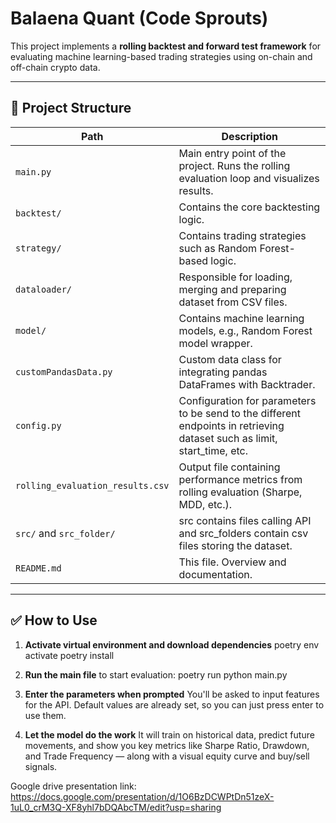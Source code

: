 # Balaena Quant (Code Sprouts)

This project implements a **rolling backtest and forward test framework** for evaluating machine learning-based trading strategies using on-chain and off-chain crypto data.

---

## 📂 Project Structure

| Path                             | Description                                                                                                              |
| -------------------------------- | ------------------------------------------------------------------------------------------------------------------------ |
| `main.py`                        | Main entry point of the project. Runs the rolling evaluation loop and visualizes results.                                |
| `backtest/`                      | Contains the core backtesting logic.                                                                                     |
| `strategy/`                      | Contains trading strategies such as Random Forest-based logic.                                                           |
| `dataloader/`                    | Responsible for loading, merging and preparing dataset from CSV files.                                                   |
| `model/`                         | Contains machine learning models, e.g., Random Forest model wrapper.                                                     |
| `customPandasData.py`            | Custom data class for integrating pandas DataFrames with Backtrader.                                                     |
| `config.py`                      | Configuration for parameters to be send to the different endpoints in retrieving dataset such as limit, start_time, etc. |
| `rolling_evaluation_results.csv` | Output file containing performance metrics from rolling evaluation (Sharpe, MDD, etc.).                                  |
| `src/` and `src_folder/`         | src contains files calling API and src_folders contain csv files storing the dataset.                                    |
| `README.md`                      | This file. Overview and documentation.                                                                                   |

---

## ✅ How to Use

1. **Activate virtual environment and download dependencies**
   poetry env activate
   poetry install

2. **Run the main file** to start evaluation:
   poetry run python main.py

3. **Enter the parameters when prompted**
   You'll be asked to input features for the API.
   Default values are already set, so you can just press enter to use them.

4. **Let the model do the work**
   It will train on historical data, predict future movements, and show you key metrics like Sharpe Ratio, Drawdown, and Trade Frequency — along with a visual equity curve and buy/sell signals.

Google drive presentation link: https://docs.google.com/presentation/d/1O6BzDCWPtDn51zeX-1uL0_crM3Q-XF8yhl7bDQAbcTM/edit?usp=sharing
